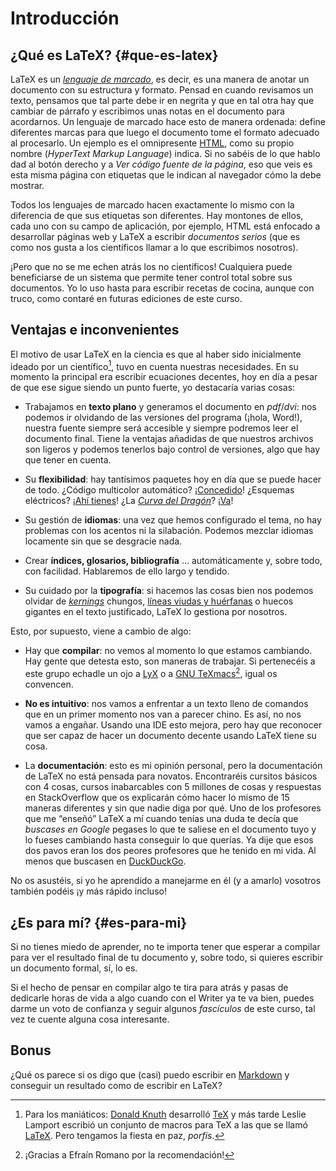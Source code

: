 # Introducción

## ¿Qué es LaTeX? {#que-es-latex}

LaTeX es un [*lenguaje de
marcado*](https://es.m.wikipedia.org/wiki/Lenguaje_de_marcado), es
decir, es una manera de anotar un documento con su estructura y formato.
Pensad en cuando revisamos un texto, pensamos que tal parte debe ir en
negrita y que en tal otra hay que cambiar de párrafo y escribimos unas
notas en el documento para acordarnos. Un lenguaje de marcado hace esto
de manera ordenada: define diferentes marcas para que luego el documento
tome el formato adecuado al procesarlo. Un ejemplo es el omnipresente
[HTML](https://es.m.wikipedia.org/wiki/HTML), como su propio nombre
(*HyperText Markup Language*) indica. Si no sabéis de lo que hablo dad
al botón derecho y a *Ver código fuente de la página*, eso que veis es
esta misma página con etiquetas que le indican al navegador cómo la debe
mostrar.

Todos los lenguajes de marcado hacen exactamente lo mismo con la
diferencia de que sus etiquetas son diferentes. Hay montones de ellos,
cada uno con su campo de aplicación, por ejemplo, HTML está enfocado a
desarrollar páginas web y LaTeX a escribir *documentos serios* (que es
como nos gusta a los científicos llamar a lo que escribimos nosotros).

¡Pero que no se me echen atrás los no científicos! Cualquiera puede
beneficiarse de un sistema que permite tener control total sobre sus
documentos. Yo lo uso hasta para escribir recetas de cocina, aunque con
truco, como contaré en futuras ediciones de este curso.

## Ventajas e inconvenientes

El motivo de usar LaTeX en la ciencia es que al haber sido inicialmente
ideado por un científico[^1], tuvo en cuenta nuestras necesidades. En su
momento la principal era escribir ecuaciones decentes, hoy en día a
pesar de que ese sigue siendo un punto fuerte, yo destacaría varias
cosas:

-   Trabajamos en **texto plano** y generamos el documento en
    *pdf*/*dvi*: nos podemos ir olvidando de las versiones del programa
    (¡hola, Word!), nuestra fuente siempre será accesible y siempre
    podremos leer el documento final. Tiene la ventajas añadidas de que
    nuestros archivos son ligeros y podemos tenerlos bajo control de
    versiones, algo que hay que tener en cuenta.

-   Su **flexibilidad**: hay tantísimos paquetes hoy en día que se puede
    hacer de todo. ¿Código multicolor automático?
    ¡[Concedido](https://www.ctan.org/pkg/listings)! ¿Esquemas
    eléctricos? ¡[Ahí
    tienes](http://www.texample.net/tikz/examples/circuitikz/)! ¿La
    [*Curva del Dragón*](https://www.youtube.com/watch?v=wCyC-K_PnRY)?
    ¡[Va](http://tex.stackexchange.com/questions/230457/drawing-the-dragon-curve#230504)!

-   Su gestión de **idiomas**: una vez que hemos configurado el tema, no
    hay problemas con los acentos ni la silabación. Podemos mezclar
    idiomas locamente sin que se desgracie nada.

-   Crear **índices, glosarios, bibliografía** … automáticamente y,
    sobre todo, con facilidad. Hablaremos de ello largo y tendido.

-   Su cuidado por la **tipografía**: si hacemos las cosas bien nos
    podemos olvidar de
    [*kernings*](https://en.wikipedia.org/wiki/Kerning) chungos, [líneas
    viudas y
    huérfanas](https://es.wikipedia.org/wiki/Viuda_y_hu%C3%A9rfana) o
    huecos gigantes en el texto justificado, LaTeX lo gestiona por
    nosotros.

Esto, por supuesto, viene a cambio de algo:

-   Hay que **compilar**: no vemos al momento lo que estamos cambiando.
    Hay gente que detesta esto, son maneras de trabajar. Si pertenecéis
    a este grupo echadle un ojo a [LyX](http://www.lyx.org/) o a [GNU
    TeXmacs](http://texmacs.org/tmweb/home/welcome.en.html)[^2], igual
    os convencen.

-   **No es intuitivo**: nos vamos a enfrentar a un texto lleno de
    comandos que en un primer momento nos van a parecer chino. Es así,
    no nos vamos a engañar. Usando una IDE esto mejora, pero hay que
    reconocer que ser capaz de hacer un documento decente usando LaTeX
    tiene su cosa.

-   La **documentación**: esto es mi opinión personal, pero la
    documentación de LaTeX no está pensada para novatos. Encontraréis
    cursitos básicos con 4 cosas, cursos inabarcables con 5 millones de
    cosas y respuestas en StackOverflow que os explicarán cómo hacer lo
    mismo de 15 maneras diferentes y sin que nadie diga por qué. Uno de
    los profesores que me “enseñó” LaTeX a mí cuando tenías una duda te
    decía que *buscases en Google* pegases lo que te saliese en el
    documento tuyo y lo fueses cambiando hasta conseguir lo que querías.
    Ya dije que esos dos pavos eran los dos peores profesores que he
    tenido en mi vida. Al menos que buscasen en
    [DuckDuckGo](https://duckduckgo.com/api).

No os asustéis, si yo he aprendido a manejarme en él (y a amarlo)
vosotros también podéis ¡y más rápido incluso!

## ¿Es para mí? {#es-para-mi}

Si no tienes miedo de aprender, no te importa tener que esperar a
compilar para ver el resultado final de tu documento y, sobre todo, si
quieres escribir un documento formal, sí, lo es.

Si el hecho de pensar en compilar algo te tira para atrás y pasas de
dedicarle horas de vida a algo cuando con el Writer ya te va bien,
puedes darme un voto de confianza y seguir algunos *fascículos* de este
curso, tal vez te cuente alguna cosa interesante.

## Bonus

¿Qué os parece si os digo que (casi) puedo escribir en
[Markdown](http://daringfireball.net/projects/markdown/) y conseguir un
resultado como de escribir en LaTeX?

[^1]: Para los maniáticos: [Donald
    Knuth](https://en.wikipedia.org/wiki/Donald_Knuth) desarrolló
    [TeX](https://en.wikipedia.org/wiki/TeX) y más tarde Leslie Lamport
    escribió un conjunto de macros para TeX a las que se llamó
    [LaTeX](http://www.tex.ac.uk/FAQ-latex.html). Pero tengamos la
    fiesta en paz, *porfis*.

[^2]: ¡Gracias a Efraín Romano por la recomendación!

